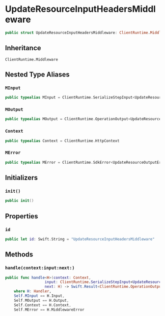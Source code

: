 # UpdateResourceInputHeadersMiddleware

``` swift
public struct UpdateResourceInputHeadersMiddleware: ClientRuntime.Middleware 
```

## Inheritance

`ClientRuntime.Middleware`

## Nested Type Aliases

### `MInput`

``` swift
public typealias MInput = ClientRuntime.SerializeStepInput<UpdateResourceInput>
```

### `MOutput`

``` swift
public typealias MOutput = ClientRuntime.OperationOutput<UpdateResourceOutputResponse>
```

### `Context`

``` swift
public typealias Context = ClientRuntime.HttpContext
```

### `MError`

``` swift
public typealias MError = ClientRuntime.SdkError<UpdateResourceOutputError>
```

## Initializers

### `init()`

``` swift
public init() 
```

## Properties

### `id`

``` swift
public let id: Swift.String = "UpdateResourceInputHeadersMiddleware"
```

## Methods

### `handle(context:input:next:)`

``` swift
public func handle<H>(context: Context,
                  input: ClientRuntime.SerializeStepInput<UpdateResourceInput>,
                  next: H) -> Swift.Result<ClientRuntime.OperationOutput<UpdateResourceOutputResponse>, MError>
    where H: Handler,
    Self.MInput == H.Input,
    Self.MOutput == H.Output,
    Self.Context == H.Context,
    Self.MError == H.MiddlewareError
```
